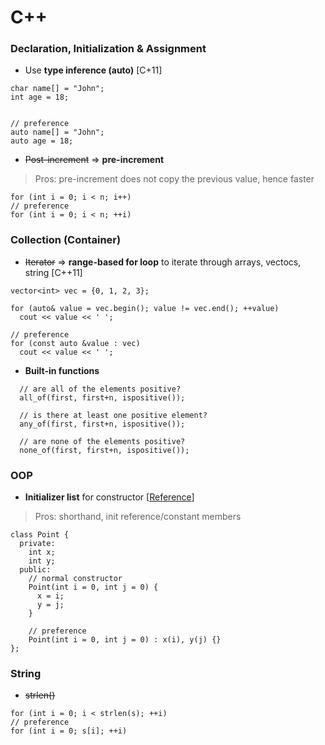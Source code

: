 # C++

### Declaration, Initialization & Assignment
+ Use **type inference (auto)** [C+11]
```
char name[] = "John";
int age = 18;


// preference
auto name[] = "John";
auto age = 18;
```
+ ~~Post-increment~~ => **pre-increment**
> Pros: pre-increment does not copy the previous value, hence faster
```
for (int i = 0; i < n; i++)
// preference
for (int i = 0; i < n; ++i)
```


### Collection (Container)
+ ~~Iterator~~ => **range-based for loop** to iterate through arrays, vectocs, string [C++11]
```
vector<int> vec = {0, 1, 2, 3};

for (auto& value = vec.begin(); value != vec.end(); ++value)
  cout << value << ' ';

// preference
for (const auto &value : vec)
  cout << value << ' ';
```

+ **Built-in functions**
```
  // are all of the elements positive?
  all_of(first, first+n, ispositive()); 

  // is there at least one positive element?
  any_of(first, first+n, ispositive());

  // are none of the elements positive?
  none_of(first, first+n, ispositive()); 
```




### OOP
+ **Initializer list** for constructor [[Reference](https://www.educative.io/edpresso/what-are-initializer-lists-in-cpp)]
> Pros: shorthand, init reference/constant members
```
class Point {
  private:
    int x;
    int y;
  public:
    // normal constructor
    Point(int i = 0, int j = 0) {
      x = i;
      y = j;
    }
    
    // preference
    Point(int i = 0, int j = 0) : x(i), y(j) {}
};
```



### String
+ ~~strlen()~~
```
for (int i = 0; i < strlen(s); ++i)
// preference
for (int i = 0; s[i]; ++i)
```
